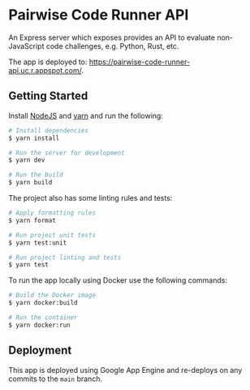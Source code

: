 # Pairwise Code Runner API

An Express server which exposes provides an API to evaluate non-JavaScript code challenges, e.g. Python, Rust, etc.

The app is deployed to: https://pairwise-code-runner-api.uc.r.appspot.com/.

## Getting Started

Install [NodeJS](https://nodejs.org/en/) and [yarn](https://yarnpkg.com/lang/en/docs/) and run the following:

```sh
# Install dependencies
$ yarn install

# Run the server for development
$ yarn dev

# Run the build
$ yarn build
```

The project also has some linting rules and tests:

```sh
# Apply formatting rules
$ yarn format

# Run project unit tests
$ yarn test:unit

# Run project linting and tests
$ yarn test
```

To run the app locally using Docker use the following commands:

```sh
# Build the Docker image
$ yarn docker:build

# Run the container
$ yarn docker:run
```

## Deployment

This app is deployed using Google App Engine and re-deploys on any commits to the `main` branch.

